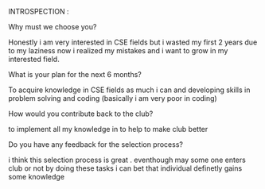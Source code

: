 INTROSPECTION :

Why must we choose you?

Honestly i am very interested in CSE fields but i wasted my first 2 years due to my laziness now i realized my mistakes and i want to grow in my interested field.

What is your plan for the next 6 months?

To acquire knowledge in CSE fields as much i can and developing skills in problem solving and coding (basically i am very poor in coding)


How would you contribute back to the club?

to implement all my knowledge in to help to make club better

Do you have any feedback for the selection process?

i think this selection process is great . eventhough may some one enters club or not by doing these tasks i can bet that individual definetly gains some knowledge

